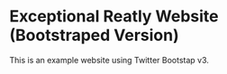 # Exceptional Reatly Website (Bootstraped Version)

This is an example website using Twitter Bootstap v3. 

